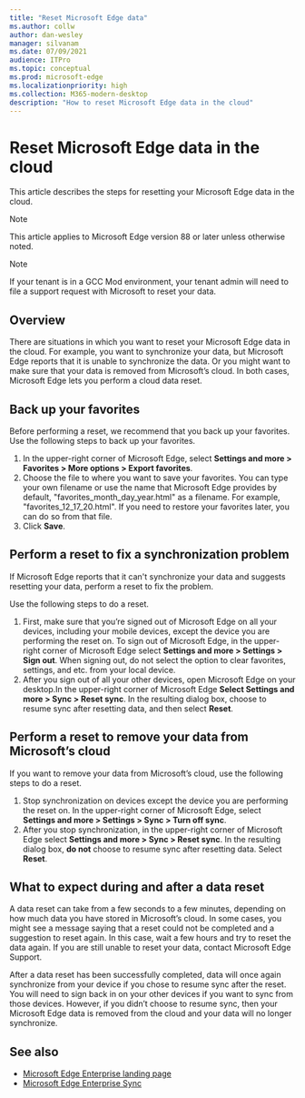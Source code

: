 ```yaml
---
title: "Reset Microsoft Edge data"
ms.author: collw
author: dan-wesley
manager: silvanam
ms.date: 07/09/2021
audience: ITPro
ms.topic: conceptual
ms.prod: microsoft-edge
ms.localizationpriority: high
ms.collection: M365-modern-desktop
description: "How to reset Microsoft Edge data in the cloud"
---
```


# Reset Microsoft Edge data in the cloud

This article describes the steps for resetting your Microsoft Edge data in the cloud.

> [!NOTE]
> This article applies to Microsoft Edge version 88 or later unless otherwise noted.

> [!NOTE]
> If your tenant is in a GCC Mod environment, your tenant admin will need to file a support request with Microsoft to reset your data.

## Overview

There are situations in which you want to reset your Microsoft Edge data in the cloud. For example,  you want to synchronize your data, but Microsoft Edge reports that it is unable to synchronize the data. Or you might want to make sure that your data is removed from Microsoft’s cloud. In both cases, Microsoft Edge lets you perform a cloud data reset.

## Back up your favorites

Before performing a reset, we recommend that you back up your favorites. Use the following steps to back up your favorites.

1. In the upper-right corner of Microsoft Edge, select **Settings and more > Favorites > More options > Export favorites**.
2. Choose the file to where you want to save your favorites. You can type your own filename or use the name that Microsoft Edge provides by default,  "favorites_month_day_year.html" as a filename. For example, "favorites_12_17_20.html". If you need to restore your favorites later, you can do so from that file.
3. Click **Save**.

## Perform a reset to fix a synchronization problem

If Microsoft Edge reports that it can't synchronize your data and suggests resetting your data, perform a reset to fix the problem.

Use the following steps to do a reset.

1. First, make sure that you’re signed out of Microsoft Edge on all your devices, including your mobile devices, except the device you are performing the reset on. To sign out of Microsoft Edge, in the upper-right corner of Microsoft Edge select **Settings and more > Settings > Sign out**. When signing out, do not select the option to clear favorites, settings, and etc. from your local device.
2. After you sign out of all your other devices, open Microsoft Edge on your desktop.In the upper-right corner of Microsoft Edge **Select Settings and more > Sync > Reset sync**. In the resulting dialog box, choose to resume sync after resetting data, and then select **Reset**.

## Perform a reset to remove your data from Microsoft’s cloud

If you want to remove your data from Microsoft’s cloud, use the following steps to do a reset.

1. Stop synchronization on devices except the device you are performing the reset on.  In the upper-right corner of Microsoft Edge, select **Settings and more > Settings > Sync > Turn off sync**.  
2. After you stop synchronization, in the upper-right corner of Microsoft Edge select **Settings and more > Sync > Reset sync**. In the resulting dialog box, **do not** choose to resume sync after resetting data. Select **Reset**.

## What to expect during and after a data reset

A data reset can take from a few seconds to a few minutes, depending on how much data you have stored in Microsoft’s cloud. In some cases, you might see a message saying that a reset could not be completed and a suggestion to reset again. In this case, wait a few hours and try to reset the data again. If you are still unable to reset your data, contact Microsoft Edge Support.

After a data reset has been successfully completed, data will once again synchronize from your device if you chose to resume sync after the reset. You will need to sign back in on your other devices if you want to sync from those devices. However, if you didn’t choose to resume sync, then your Microsoft Edge data is removed from the cloud and your data will no longer synchronize.

## See also

- [Microsoft Edge Enterprise landing page](https://aka.ms/EdgeEnterprise)
- [Microsoft Edge Enterprise Sync](microsoft-edge-enterprise-sync.md)